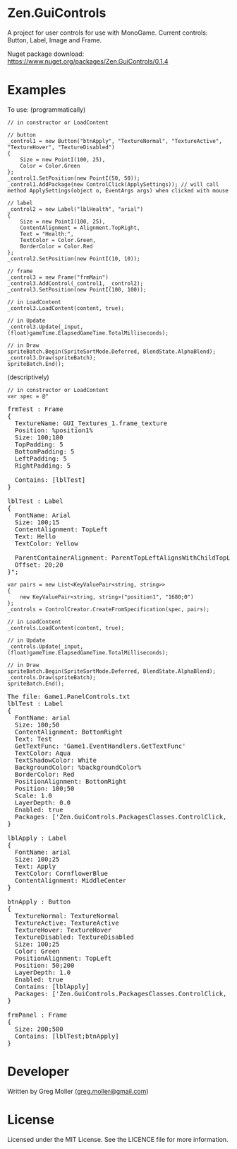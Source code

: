 # Zen.GuiControls

A project for user controls for use with MonoGame.
Current controls: Button, Label, Image and Frame.

Nuget package download: https://www.nuget.org/packages/Zen.GuiControls/0.1.4

# Examples
To use:
(programmatically)

    // in constructor or LoadContent
    
    // button
    _control1 = new Button("btnApply", "TextureNormal", "TextureActive", "TextureHover", "TextureDisabled")
    {
        Size = new PointI(100, 25),
        Color = Color.Green
    };
    _control1.SetPosition(new PointI(50, 50));
    _control1.AddPackage(new ControlClick(ApplySettings)); // will call method ApplySettings(object o, EventArgs args) when clicked with mouse
    
    // label
    _control2 = new Label("lblHealth", "arial")
    {
        Size = new PointI(100, 25),
        ContentAlignment = Alignment.TopRight,
        Text = "Health:",
        TextColor = Color.Green,
        BorderColor = Color.Red
    };
    _control2.SetPosition(new PointI(10, 10));
    
    // frame
    _control3 = new Frame("frmMain")
    _control3.AddControl(_control1, _control2);
    _control3.SetPosition(new PointI(100, 100));
    
    // in LoadContent
    _control3.LoadContent(content, true);
    
    // in Update
    _control3.Update(_input, (float)gameTime.ElapsedGameTime.TotalMilliseconds);
    
    // in Draw
    spriteBatch.Begin(SpriteSortMode.Deferred, BlendState.AlphaBlend);
    _control3.Draw(spriteBatch);
    spriteBatch.End();

(descriptively)

    // in constructor or LoadContent
    var spec = @"
<pre>
frmTest : Frame
{
  TextureName: GUI_Textures_1.frame_texture
  Position: %position1%
  Size: 100;100
  TopPadding: 5
  BottomPadding: 5
  LeftPadding: 5
  RightPadding: 5

  Contains: [lblTest]
}

lblTest : Label
{
  FontName: Arial
  Size: 100;15
  ContentAlignment: TopLeft
  Text: Hello
  TextColor: Yellow

  ParentContainerAlignment: ParentTopLeftAlignsWithChildTopLeft
  Offset: 20;20
}";
</pre>
    var pairs = new List<KeyValuePair<string, string>>
    {
        new KeyValuePair<string, string>("position1", "1680;0")
    };
    _controls = ControlCreator.CreateFromSpecification(spec, pairs);
    
    // in LoadContent
    _controls.LoadContent(content, true);
    
    // in Update
    _controls.Update(_input, (float)gameTime.ElapsedGameTime.TotalMilliseconds);
    
    // in Draw
    spriteBatch.Begin(SpriteSortMode.Deferred, BlendState.AlphaBlend);
    _controls.Draw(spriteBatch);
    spriteBatch.End();
    
<pre>
The file: Game1.PanelControls.txt  
lblTest : Label  
{  
  FontName: arial  
  Size: 100;50  
  ContentAlignment: BottomRight  
  Text: Test  
  GetTextFunc: 'Game1.EventHandlers.GetTextFunc'  
  TextColor: Aqua  
  TextShadowColor: White  
  BackgroundColor: %backgroundColor%  
  BorderColor: Red  
  PositionAlignment: BottomRight  
  Position: 100;50  
  Scale: 1.0  
  LayerDepth: 0.0  
  Enabled: true  
  Packages: ['Zen.GuiControls.PackagesClasses.ControlClick, Zen.GuiControls - Game1.EventHandlers.ApplySettings']  
}  
  
lblApply : Label  
{  
  FontName: arial  
  Size: 100;25  
  Text: Apply  
  TextColor: CornflowerBlue  
  ContentAlignment: MiddleCenter  
}  
  
btnApply : Button  
{  
  TextureNormal: TextureNormal  
  TextureActive: TextureActive  
  TextureHover: TextureHover  
  TextureDisabled: TextureDisabled  
  Size: 100;25  
  Color: Green  
  PositionAlignment: TopLeft  
  Position: 50;200  
  LayerDepth: 1.0  
  Enabled: true  
  Contains: [lblApply]  
  Packages: ['Zen.GuiControls.PackagesClasses.ControlClick, Zen.GuiControls - Game1.EventHandlers.ApplySettings']  
}  
  
frmPanel : Frame  
{  
  Size: 200;500  
  Contains: [lblTest;btnApply]  
}
</pre>

# Developer
Written by Greg Moller (greg.moller@gmail.com)

# License
Licensed under the MIT License. See the LICENCE file for more information.
